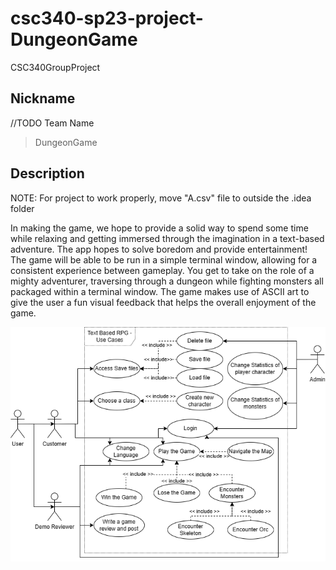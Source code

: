 # csc340-sp23-project-DungeonGame
CSC340GroupProject
## Nickname
//TODO Team Name

> DungeonGame


## Description

NOTE: For project to work properly, move "A.csv" file to outside the .idea folder

In making the game, we hope to provide a solid way to spend some time while relaxing and getting immersed through the imagination in a text-based adventure. The app hopes to solve boredom and provide entertainment! The game will be able to be run in a simple terminal window, allowing for a consistent experience between gameplay. You get to take on the role of a mighty adventurer, traversing through a dungeon while fighting monsters all packaged within a terminal window. The game makes use of ASCII art to give the user a fun visual feedback that helps the overall enjoyment of the game.

![](https://github.com/Tangeloss/csc340-sp23-project-DungeonGame/blob/main/340%20-%20RPG%20Use%20Case%20Diagram.drawio.png)
